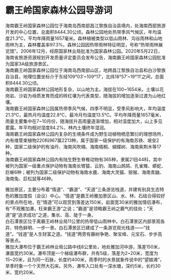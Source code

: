 # 霸王岭国家森林公园导游词  
海南霸王岭国家森林公园位于海南岛西南部昌江黎族自治县境内，处海南西部旅游开发的中心位置，总面积8444.30公顷。森林公园地处热带季风气候区，年均温度21.3℃，平均年降雨量1657毫米。森林植被类型以低山雨林、沟谷雨林和山地雨林为主，森林覆盖率97.3%。森林公园因热带雨林特征明显，号称“热带雨林展览馆”。2006年12月，经原国家林业局批准为国家森林公园。2020年5月22日，海南省旅游资源规划开发质量评定委员会发布公告，海南霸王岭国家森林公园批准为国家3A级旅游景区。  
海南霸王岭国家森林公园位于海南岛西南部山区，地跨昌江黎族自治县和白沙黎族自治县，地理位置坐标介于东经109°03′~109°17′，北纬18°57′~19°11′之间，总面积8444.30公顷。  
海南霸王岭国家森林公园地形复杂，以山地为主。海拔在100~1654米。土壤以花岗岩、沙岩为母质发育而成的砖红壤为代表类型，随海拔的增加逐渐过渡为山地红壤。  
海南霸王岭国家森林公园属热带季风气候，四季不明显，受季风影响大，年均温度21.3℃，最热月均温度22.8℃，最冷月均温度13.5℃。平均年降雨量1657毫米，雨量主要集中在7~10月份，随海拔升高雨量逐渐增加，相对湿度加大，山上多见雾露。年平均相对湿度84.2%，林内土壤终年湿润。  
海南霸王岭国家森林公园内复杂的生境条件成为野生动植物栖息繁衍的理想场所，内有维管束植物220科967属2213种，属于国家一级保护的有海南苏铁、坡垒2种，国家二级保护的有油丹、海南风吹楠、海南梧桐、蝴蝶树、海南紫荆木等17种。  
海南霸王岭国家森林公园内有陆生野生脊椎动物有365种，隶属21目44科，其中被列为国家一级重点保护动物有海南长臂猿、云豹、海南山鹧鸪、孔雀雉、蟒蛇、巨蜥6种；被列为国家二级保护动物有海南水鹿、海南大灵猫、猕猴、海南青鼬、海南兔、巨松鼠等46种。  

雅加景区，主要分布着“情道”、“霸道”、“天道”三条游览栈道，并建有别具生态特色的雅加度假（会议）中心。“情道”是霸王岭雅加景区山、水、林、石结合得较好的景点所在地，在“情道”可以观赏到落差达150米，岩面宽30米的雅加情侣瀑布，有“不观雅加瀑，枉来霸王游”之说；“霸道”是领略霸王岭之霸气的佳处；“天道”是“追求成功”之道，集长、高、陡于一身。  
白石潭景区位于离霸王岭林业局11公里的热带低山雨林中。白石潭景区内部景观各异、特色鲜明、一步一景。白石潭景区已建成了一条游览观光栈道——“钱道”。“钱道”是人生财富之道。“钱道”两旁有藤树争艳、聚宝峰、元宝石、步步高等景点。  
雅加大瀑布位于霸王岭林业局公路中线8公里处，地处雅加河中游，落差150米，瀑面宽约30米。瀑布顶是一个梯级瀑布群，共有5级，落差为2~20米，宽度为15~20米，且为同一石脉，长度约400米，雨季时的水景就象传说中的“望娘滩”，旱季时象一个个天然大石床。另外，瀑布入口处有一深水塘，深约5米，长约30米，宽约20米。  
<!-- Last processed: 2025-07-22 03:44:22 -->
